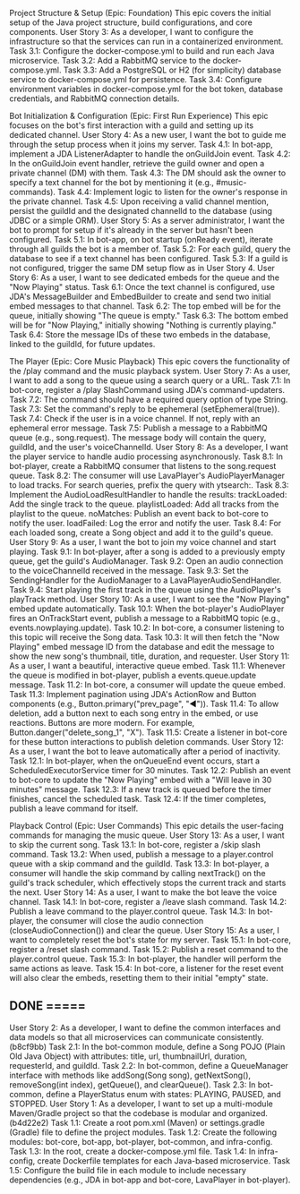 Project Structure & Setup (Epic: Foundation)
This epic covers the initial setup of the Java project structure, build configurations, and core components.
User Story 3: As a developer, I want to configure the infrastructure so that the services can run in a containerized environment.
Task 3.1: Configure the docker-compose.yml to build and run each Java microservice.
Task 3.2: Add a RabbitMQ service to the docker-compose.yml.
Task 3.3: Add a PostgreSQL or H2 (for simplicity) database service to docker-compose.yml for persistence.
Task 3.4: Configure environment variables in docker-compose.yml for the bot token, database credentials, and RabbitMQ connection details.

Bot Initialization & Configuration (Epic: First Run Experience)
This epic focuses on the bot's first interaction with a guild and setting up its dedicated channel.
User Story 4: As a new user, I want the bot to guide me through the setup process when it joins my server.
Task 4.1: In bot-app, implement a JDA ListenerAdapter to handle the onGuildJoin event.
Task 4.2: In the onGuildJoin event handler, retrieve the guild owner and open a private channel (DM) with them.
Task 4.3: The DM should ask the owner to specify a text channel for the bot by mentioning it (e.g., #music-commands).
Task 4.4: Implement logic to listen for the owner's response in the private channel.
Task 4.5: Upon receiving a valid channel mention, persist the guildId and the designated channelId to the database (using JDBC or a simple ORM).
User Story 5: As a server administrator, I want the bot to prompt for setup if it's already in the server but hasn't been configured.
Task 5.1: In bot-app, on bot startup (onReady event), iterate through all guilds the bot is a member of.
Task 5.2: For each guild, query the database to see if a text channel has been configured.
Task 5.3: If a guild is not configured, trigger the same DM setup flow as in User Story 4.
User Story 6: As a user, I want to see dedicated embeds for the queue and the "Now Playing" status.
Task 6.1: Once the text channel is configured, use JDA's MessageBuilder and EmbedBuilder to create and send two initial embed messages to that channel.
Task 6.2: The top embed will be for the queue, initially showing "The queue is empty."
Task 6.3: The bottom embed will be for "Now Playing," initially showing "Nothing is currently playing."
Task 6.4: Store the message IDs of these two embeds in the database, linked to the guildId, for future updates.

The Player (Epic: Core Music Playback)
This epic covers the functionality of the /play command and the music playback system.
User Story 7: As a user, I want to add a song to the queue using a search query or a URL.
Task 7.1: In bot-core, register a /play SlashCommand using JDA's command-updaters.
Task 7.2: The command should have a required query option of type String.
Task 7.3: Set the command's reply to be ephemeral (setEphemeral(true)).
Task 7.4: Check if the user is in a voice channel. If not, reply with an ephemeral error message.
Task 7.5: Publish a message to a RabbitMQ queue (e.g., song.request). The message body will contain the query, guildId, and the user's voiceChannelId.
User Story 8: As a developer, I want the player service to handle audio processing asynchronously.
Task 8.1: In bot-player, create a RabbitMQ consumer that listens to the song.request queue.
Task 8.2: The consumer will use LavaPlayer's AudioPlayerManager to load tracks. For search queries, prefix the query with ytsearch:.
Task 8.3: Implement the AudioLoadResultHandler to handle the results:
    trackLoaded: Add the single track to the queue.
    playlistLoaded: Add all tracks from the playlist to the queue.
    noMatches: Publish an event back to bot-core to notify the user.
    loadFailed: Log the error and notify the user.
Task 8.4: For each loaded song, create a Song object and add it to the guild's queue.
User Story 9: As a user, I want the bot to join my voice channel and start playing.
Task 9.1: In bot-player, after a song is added to a previously empty queue, get the guild's AudioManager.
Task 9.2: Open an audio connection to the voiceChannelId received in the message.
Task 9.3: Set the SendingHandler for the AudioManager to a LavaPlayerAudioSendHandler.
Task 9.4: Start playing the first track in the queue using the AudioPlayer's playTrack method.
User Story 10: As a user, I want to see the "Now Playing" embed update automatically.
Task 10.1: When the bot-player's AudioPlayer fires an OnTrackStart event, publish a message to a RabbitMQ topic (e.g., events.nowplaying.update).
Task 10.2: In bot-core, a consumer listening to this topic will receive the Song data.
Task 10.3: It will then fetch the "Now Playing" embed message ID from the database and edit the message to show the new song's thumbnail, title, duration, and requester.
User Story 11: As a user, I want a beautiful, interactive queue embed.
Task 11.1: Whenever the queue is modified in bot-player, publish a events.queue.update message.
Task 11.2: In bot-core, a consumer will update the queue embed.
Task 11.3: Implement pagination using JDA's ActionRow and Button components (e.g., Button.primary("prev_page", "◀️")).
Task 11.4: To allow deletion, add a button next to each song entry in the embed, or use reactions. Buttons are more modern. For example, Button.danger("delete_song_1", "X").
Task 11.5: Create a listener in bot-core for these button interactions to publish deletion commands.
User Story 12: As a user, I want the bot to leave automatically after a period of inactivity.
Task 12.1: In bot-player, when the onQueueEnd event occurs, start a ScheduledExecutorService timer for 30 minutes.
Task 12.2: Publish an event to bot-core to update the "Now Playing" embed with a "Will leave in 30 minutes" message.
Task 12.3: If a new track is queued before the timer finishes, cancel the scheduled task.
Task 12.4: If the timer completes, publish a leave command for itself.

Playback Control (Epic: User Commands)
This epic details the user-facing commands for managing the music queue.
User Story 13: As a user, I want to skip the current song.
Task 13.1: In bot-core, register a /skip slash command.
Task 13.2: When used, publish a message to a player.control queue with a skip command and the guildId.
Task 13.3: In bot-player, a consumer will handle the skip command by calling nextTrack() on the guild's track scheduler, which effectively stops the current track and starts the next.
User Story 14: As a user, I want to make the bot leave the voice channel.
Task 14.1: In bot-core, register a /leave slash command.
Task 14.2: Publish a leave command to the player.control queue.
Task 14.3: In bot-player, the consumer will close the audio connection (closeAudioConnection()) and clear the queue.
User Story 15: As a user, I want to completely reset the bot's state for my server.
Task 15.1: In bot-core, register a /reset slash command.
Task 15.2: Publish a reset command to the player.control queue.
Task 15.3: In bot-player, the handler will perform the same actions as leave.
Task 15.4: In bot-core, a listener for the reset event will also clear the embeds, resetting them to their initial "empty" state.

## DONE =====
User Story 2: As a developer, I want to define the common interfaces and data models so that all microservices can communicate consistently. (b8cf9bb)
Task 2.1: In the bot-common module, define a Song POJO (Plain Old Java Object) with attributes: title, url, thumbnailUrl, duration, requesterId, and guildId.
Task 2.2: In bot-common, define a QueueManager interface with methods like addSong(Song song), getNextSong(), removeSong(int index), getQueue(), and clearQueue().
Task 2.3: In bot-common, define a PlayerStatus enum with states: PLAYING, PAUSED, and STOPPED.
User Story 1: As a developer, I want to set up a multi-module Maven/Gradle project so that the codebase is modular and organized. (b4d22e2)
Task 1.1: Create a root pom.xml (Maven) or settings.gradle (Gradle) file to define the project modules.
Task 1.2: Create the following modules: bot-core, bot-app, bot-player, bot-common, and infra-config.
Task 1.3: In the root, create a docker-compose.yml file.
Task 1.4: In infra-config, create Dockerfile templates for each Java-based microservice.
Task 1.5: Configure the build file in each module to include necessary dependencies (e.g., JDA in bot-app and bot-core, LavaPlayer in bot-player).